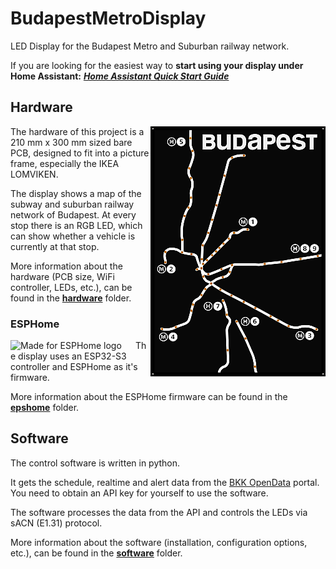 # BudapestMetroDisplay

LED Display for the Budapest Metro and Suburban railway network.

If you are looking for the easiest way to **start using your display
under Home Assistant:** ***[Home Assistant Quick Start Guide](HomeAssistant.md)***

## Hardware

<img align="right" src="hardware/pcb.png" alt="Design of the PCB">

The hardware of this project is a 210 mm x 300 mm sized bare PCB,
designed to fit into a picture frame, especially the IKEA LOMVIKEN.

The display shows a map of the subway and suburban railway network of
Budapest. At every stop there is an RGB LED, which can show whether a vehicle
is currently at that stop.

More information about the hardware (PCB size, WiFi controller, LEDs, etc.),
can be found in the **[hardware](hardware/README.md)** folder.

### ESPHome
<img src="https://esphome.io/_static/made-for-esphome-black-on-white.png" align="left" alt="Made for ESPHome logo" width="200">

The display uses an ESP32-S3 controller and ESPHome as it's firmware.

More information about the ESPHome firmware can be found in the
**[epshome](epshome/README.md)** folder.

## Software

The control software is written in python.

It gets the schedule, realtime and alert data from the
[BKK OpenData](https://opendata.bkk.hu/home) portal.
You need to obtain an API key for yourself to use the software.

The software processes the data from the API and controls the LEDs
via sACN (E1.31) protocol.

More information about the software (installation, configuration options,
etc.), can be found in the **[software](software/README.md)** folder.
